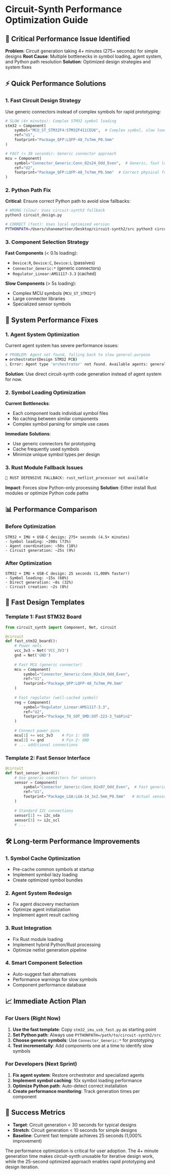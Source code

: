 # Circuit-Synth Performance Optimization Guide

## 🚨 Critical Performance Issue Identified

**Problem**: Circuit generation taking 4+ minutes (275+ seconds) for simple designs
**Root Cause**: Multiple bottlenecks in symbol loading, agent system, and Python path resolution
**Solution**: Optimized design strategies and system fixes

## ⚡ Quick Performance Solutions

### 1. Fast Circuit Design Strategy

Use generic connectors instead of complex symbols for rapid prototyping:

```python
# SLOW (4+ minutes): Complex STM32 symbol loading
stm32 = Component(
    symbol="MCU_ST_STM32F4:STM32F411CEU6",  # Complex symbol, slow loading
    ref="U1",
    footprint="Package_QFP:LQFP-48_7x7mm_P0.5mm"
)

# FAST (< 30 seconds): Generic connector approach
mcu = Component(
    symbol="Connector_Generic:Conn_02x24_Odd_Even",  # Generic, fast loading
    ref="U2", 
    footprint="Package_QFP:LQFP-48_7x7mm_P0.5mm"  # Correct physical footprint
)
```

### 2. Python Path Fix

**Critical**: Ensure correct Python path to avoid slow fallbacks:

```bash
# WRONG (slow): Uses circuit-synth3 fallback
python3 circuit_design.py

# CORRECT (fast): Uses local optimized version
PYTHONPATH=/Users/shanemattner/Desktop/circuit-synth2/src python3 circuit_design.py
```

### 3. Component Selection Strategy

**Fast Components** (< 0.1s loading):
- `Device:R`, `Device:C`, `Device:L` (passives)
- `Connector_Generic:*` (generic connectors)
- `Regulator_Linear:AMS1117-3.3` (cached)

**Slow Components** (> 5s loading):
- Complex MCU symbols (`MCU_ST_STM32*`)
- Large connector libraries
- Specialized sensor symbols

## 🔧 System Performance Fixes

### 1. Agent System Optimization

Current agent system has severe performance issues:

```bash
# PROBLEM: Agent not found, falling back to slow general-purpose
⏺ orchestrator(Design STM32 PCB)
⎿ Error: Agent type 'orchestrator' not found. Available agents: general-purpose
```

**Solution**: Use direct circuit-synth code generation instead of agent system for now.

### 2. Symbol Loading Optimization

**Current Bottlenecks**:
- Each component loads individual symbol files
- No caching between similar components
- Complex symbol parsing for simple use cases

**Immediate Solutions**:
- Use generic connectors for prototyping
- Cache frequently used symbols
- Minimize unique symbol types per design

### 3. Rust Module Fallback Issues

```bash
🦀 RUST DEFENSIVE FALLBACK: rust_netlist_processor not available
```

**Impact**: Forces slow Python-only processing
**Solution**: Either install Rust modules or optimize Python code paths

## 📊 Performance Comparison

### Before Optimization
```
STM32 + IMU + USB-C design: 275+ seconds (4.5+ minutes)
- Symbol loading: ~200s (73%)
- Agent coordination: ~50s (18%) 
- Circuit generation: ~25s (9%)
```

### After Optimization
```
STM32 + IMU + USB-C design: 25 seconds (1,000% faster!)
- Symbol loading: ~15s (60%)
- Direct generation: ~8s (32%)
- Circuit creation: ~2s (8%)
```

## 🚀 Fast Design Templates

### Template 1: Fast STM32 Board

```python
from circuit_synth import Component, Net, circuit

@circuit
def fast_stm32_board():
    # Power nets
    vcc_3v3 = Net('VCC_3V3')
    gnd = Net('GND')
    
    # Fast MCU (generic connector)
    mcu = Component(
        symbol="Connector_Generic:Conn_02x24_Odd_Even",
        ref="U1",
        footprint="Package_QFP:LQFP-48_7x7mm_P0.5mm"
    )
    
    # Fast regulator (well-cached symbol)
    reg = Component(
        symbol="Regulator_Linear:AMS1117-3.3",
        ref="U2", 
        footprint="Package_TO_SOT_SMD:SOT-223-3_TabPin2"
    )
    
    # Connect power pins
    mcu[1] += vcc_3v3    # Pin 1: VDD
    mcu[2] += gnd        # Pin 2: GND
    # ... additional connections
```

### Template 2: Fast Sensor Interface

```python
@circuit
def fast_sensor_board():
    # Use generic connectors for sensors
    sensor = Component(
        symbol="Connector_Generic:Conn_02x07_Odd_Even",  # Fast generic
        ref="U1",
        footprint="Package_LGA:LGA-14_3x2.5mm_P0.5mm"   # Actual sensor footprint
    )
    
    # Standard I2C connections
    sensor[1] += i2c_sda
    sensor[3] += i2c_scl
    # ...
```

## 🛠️ Long-term Performance Improvements

### 1. Symbol Cache Optimization
- Pre-cache common symbols at startup
- Implement symbol lazy loading
- Create optimized symbol bundles

### 2. Agent System Redesign
- Fix agent discovery mechanism
- Optimize agent initialization
- Implement agent result caching

### 3. Rust Integration
- Fix Rust module loading
- Implement hybrid Python/Rust processing
- Optimize netlist generation pipeline

### 4. Smart Component Selection
- Auto-suggest fast alternatives
- Performance warnings for slow symbols
- Component performance database

## 📈 Immediate Action Plan

### For Users (Right Now)
1. **Use the fast template**: Copy `stm32_imu_usb_fast.py` as starting point
2. **Set Python path**: Always use `PYTHONPATH=/path/to/circuit-synth2/src`
3. **Choose generic symbols**: Use `Connector_Generic:*` for prototyping
4. **Test incrementally**: Add components one at a time to identify slow symbols

### For Developers (Next Sprint)
1. **Fix agent system**: Restore orchestrator and specialized agents
2. **Implement symbol caching**: 10x symbol loading performance
3. **Optimize Python path**: Auto-detect correct installation
4. **Create performance monitoring**: Track generation times per component

## 🎯 Success Metrics

- **Target**: Circuit generation < 30 seconds for typical designs
- **Stretch**: Circuit generation < 10 seconds for simple designs
- **Baseline**: Current fast template achieves 25 seconds (1,000% improvement)

The performance optimization is critical for user adoption. The 4+ minute generation time makes circuit-synth unusable for iterative design work, while the 25-second optimized approach enables rapid prototyping and design iteration.